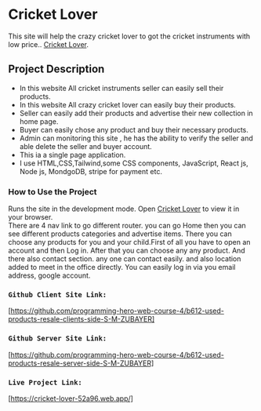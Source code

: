 # Cricket Lover
This site will help the crazy cricket lover to got the cricket instruments with low price..  [Cricket Lover](https://cricket-lover-52a96.web.app/).

##  Project Description

* In this website All cricket instruments seller can easily sell their products. 
* In this website All crazy cricket lover can easily buy their products.
* Seller can easily add their products and advertise their new collection in home page.
* Buyer can easily chose any product and buy their necessary products.
* Admin can monitoring this site , he has the ability to verify the seller and able delete the seller and buyer account.
* This ia a single page application.
* I use HTML,CSS,Tailwind,some CSS components, JavaScript, React js, Node js, MondgoDB, stripe for payment etc.


### How to Use the Project

Runs the site in the development mode.
Open [Cricket Lover](https://cricket-lover-52a96.web.app/) to view it in your browser. <br/>
There are 4 nav link to go different router. you can go Home then you can see different products categories and advertise items. There you can choose  any products for you and your child.First of all you have to open an account and then Log in. After that you can choose any any product. And there also contact section. any one can contact easily. and also location added to meet in the office directly. You can easily log in via you email address,  google account.

### `Github Client Site Link:`
[https://github.com/programming-hero-web-course-4/b612-used-products-resale-clients-side-S-M-ZUBAYER]

### `Github Server Site Link:`
[https://github.com/programming-hero-web-course-4/b612-used-products-resale-server-side-S-M-ZUBAYER]


### `Live Project Link:`
[https://cricket-lover-52a96.web.app/]
